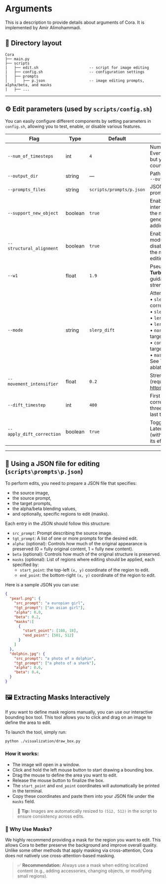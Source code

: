 # Arguments
This is a description to provide details about arguments of Cora. It is implemented by Amir Alimohammadi.

## 📂 Directory layout
```
Cora
├── main.py
├── scripts
|   ├── edit.sh                       -- script for image editing
|   ├── config.sh                     -- configuration settings
|   ├── prompts
│   │   ├── p.json                    -- image editing prompts, alpha/beta, and masks 
|   ├── ...  
```

---

## ⚙️ Edit parameters (used by `scripts/config.sh`)
You can easily configure different components by setting parameters in `config.sh`, allowing you to test, enable, or disable various features.

| Flag | Type | Default | Description |
|------|------|---------|-------------|
| `--num_of_timesteps` | int | `4` | Number of diffusion steps. Everything is tuned for 4 steps, but you can experiment with other counts (see `scripts/steps_mode`). |
| `--output_dir` | string | — | Path to the output folder. *Example*: `--output_dir=result` |
| `--prompts_files` | string | `scripts/prompts/p.json` | JSON file containing image paths, prompts, and α/β values. |
| `--support_new_object` | boolean | `true` | Enables content-adaptive interpolation. Disabling it makes the model struggle when generating new content (e.g., adding a hat) with small α. |
| `--structural_alignment` | boolean | `true` | Enables the structural alignment module. Setting it to `false` disables structural alignment, and the model will ignore β during editing. |
| `--w1` | float | `1.9` | Pseudo-guidance weight (from **TurboEdit**). It behaves like guidance scale: higher values strengthen the prompt. |
| `--mode` | string | `slerp_dift` | Attention strategy:<br>• `slerp_dift` — SLERP with DiFT correspondence<br>• `slerp` — naïve SLERP<br>• `lerp_dift` — linear interp. + DiFT<br>• `lerp` — naïve linear interp.<br>• `normal` — attention only on target (source ignored)<br>• `concat` — concatenate source & target<br>• `masa` — use source as key/value.<br/>See Table 2 of the paper for ablation results. |
| `--movement_intensifier` | float | `0.2` | Strength of non-rigid editing (requires a mask). Details in <https://arxiv.org/abs/2407.17850>. |
| `--dift_timestep` | int | `400` | First timestep at which DiFT correction is applied. For the last three steps, set e.g. `700`; for the last two (slightly better), keep `400`. |
| `--apply_dift_correction` | boolean | `true` | Toggles Correspondence-Aware Latent Correction (CLC). Turn off (with the same seed) to observe its effect. |

---


## 📝 Using a JSON file for editing (`scripts\prompts\p.json`)

To perform edits, you need to prepare a JSON file that specifies:
- the source image,
- the source prompt,
- the target prompts,
- the alpha/beta blending values,
- and optionally, specific regions to edit (masks).

Each entry in the JSON should follow this structure:
- `src_prompt`: Prompt describing the source image.
- `tgt_prompt`: A list of one or more prompts for the desired edit.
- `alpha`: (optional): Controls how much of the original appearance is preserved (0 = fully original content, 1 = fully new content).
- `beta` (optional): Controls how much of the original structure is preserved.
- `masks` (optional): List of regions where editing should be applied, each specified by:
  - `start_point`: the top-left `(x, y)` coordinate of the region to edit.
  - `end_point`: the bottom-right `(x, y)` coordinate of the region to edit.

Here is a sample JSON you can use:

```json
{
  "pearl.png": {
    "src_prompt": "a europian girl",
    "tgt_prompt": ["an asian girl"],
    "alpha": 0.0,
    "beta": 0.2,
    "masks":[
      {
        "start_point": [108, 18],
        "end_point": [501, 512]
      }
    ]
  },
  "dolphin.jpg": {
    "src_prompt": "a photo of a dolphin",
    "tgt_prompt": ["a photo of a shark"],
    "alpha": 0.6,
    "beta": 0.4,
  }
}
```

## 🖼️ Extracting Masks Interactively

If you want to define mask regions manually, you can use our interactive bounding box tool. This tool allows you to click and drag on an image to define the area to edit.

To launch the tool, simply run:

```bash
python ./visualization/draw_box.py
```

### How it works:

- The image will open in a window.
- Click and hold the left mouse button to start drawing a bounding box.
- Drag the mouse to define the area you want to edit.
- Release the mouse button to finalize the box.
- The `start_point` and `end_point` coordinates will automatically be printed in the terminal.
- Copy these coordinates and paste them into your JSON file under the `masks` field.

> 📌 **Tip:** Images are automatically resized to `(512, 512)` in the script to ensure consistency across edits.

### 🎯 Why Use Masks?

We highly recommend providing a mask for the region you want to edit. This allows Cora to better preserve the background and improve overall quality. Unlike some other methods that apply masking via cross-attention, Cora does not natively use cross-attention-based masking. 

> ✅ **Recommendation:** Always use a mask when editing localized content (e.g., adding accessories, changing objects, or modifying small regions).


